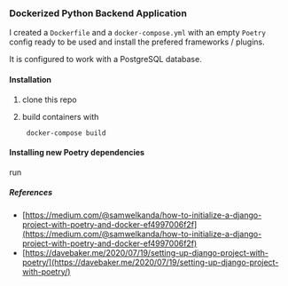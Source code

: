 ### Dockerized Python Backend Application

I created a `Dockerfile` and a `docker-compose.yml` with an empty `Poetry` config ready to be used and install the prefered frameworks / plugins.

It is configured to work with a PostgreSQL database.

#### Installation

1. clone this repo

2. build containers with

        docker-compose build

#### Installing new Poetry dependencies

run 

##### References

- [https://medium.com/@samwelkanda/how-to-initialize-a-django-project-with-poetry-and-docker-ef4997006f2f](https://medium.com/@samwelkanda/how-to-initialize-a-django-project-with-poetry-and-docker-ef4997006f2f)
- [https://davebaker.me/2020/07/19/setting-up-django-project-with-poetry/](https://davebaker.me/2020/07/19/setting-up-django-project-with-poetry/)
